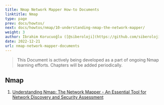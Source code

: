 ```yaml
---
title: Nmap Network Mapper How-to Documents
linktitle: Nmap
type: page
prev: docs/howtos/
next: docs/howtos/nmap/10-understanding-nmap-the-network-mapper/
weight: 3
author: İbrahim Korucuoğlu ([@siberoloji](https://github.com/siberoloji))
date: 2022-12-21
url: nmap-network-mapper-documents
---
```


> This Document is actively being developed as a part of ongoing Nmap learning efforts. Chapters will be added periodically.

## Nmap

1. [Understanding Nmap: The Network Mapper - An Essential Tool for Network Discovery and Security Assessment](/understanding-nmap-network-mapper-essential-tool-network-discovery-security-assessment/)